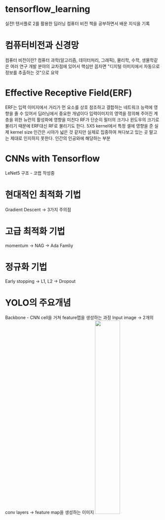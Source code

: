 # tensorflow_learning
실전! 텐서플로 2를 활용한 딥러닝 컴퓨터 비전 책을 공부하면서 배운 지식을 기록

# 컴퓨터비전과 신경망
컴퓨터 비전이란?
컴퓨터 과학(알고리즘, 데이터처리, 그래픽), 물리학, 수학, 생물학같은 여러 연구 개발 분야의 교차점에 있어서 핵심만 꼽자면 "디지털 이미지에서 자동으로 정보를 추출하는 것"으로 요약

# Effective Receptive Field(ERF)
ERF는 입력 이미지에서 거리가 먼 요소를 상호 참조하고 결합하는 네트워크 능력에 영향을 줄 수 있어서 딥러닝에서 중요한 개념이다
입력이미지의 영역을 정의해 주어진 계층을 위한 뉴런의 활성화에 영향을 미친다
RF가 단순히 필터의 크기나 윈도우의 크기로 불리기 때문에 ERF대신 RF로 불리기도 한다. 
5X5 kernel에서 특정 셀에 영향을 준 실제 kernel size
인간은 시야가 넓은 것 같지만 실제로 집중하여 쳐다보고 있는 곳 말고는 제대로 인지하지 못한다. 인간의 인공와에 해당하는 부분 

# CNNs with Tensorflow
LeNet5 구조 - 코랩 작성중

# 현대적인 최적화 기법
Gradient Descent -> 3가지 주의점 

# 고급 최적화 기법
momentum -> NAG -> Ada Famliy 

# 정규화 기법
Early stopping -> L1, L2 -> Dropout


# YOLO의 주요개념

Backbone - CNN cell을 거쳐 feature맵을 생성하는 과정 
Input image -> 2개의 conv layers -> feature map을 생성하는 이미지
<img width="40%" src="https://encrypted-tbn0.gstatic.com/images?q=tbn:ANd9GcREgHNabnzopsK37QKvjnNERDZQ0nDT3wAfqQ&usqp=CAU"/>
